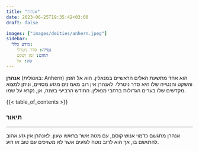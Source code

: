 ```yaml
---
title: "אנהרן"
date: 2023-06-25T19:35:42+03:00
draft: false

images: ["images/deities/anhern.jpeg"]
sidebar:
  מידע כללי:
    נטייה: סדר ניטרלי
    תחום: זמן ושקט
    סוג: אל
---
```


**אנהרן** (באנגלית: Anhern) הוא אחד מתשעת האלים הראשיים במנאלין. הוא אל הזמן והשקט והנטייה שלו היא סדר ניטרלי. לאנהרן אין רוב מאמינים מגזע מסויים, וניתן למצוא מקדשים שלו בערים הגדולות ברחבי מנאלין. החודש הרביעי בשנה, אן, נקרא על שמו. 

{{< table_of_contents >}}

### תיאור
---
אנהרן מתגשם כדמוי אנוש קוסם, עם מטה אשר בראשו שעון. לאנהרן אין גזע אהוב להתגשם בו, אך הוא לרוב נוטה לגזעים אשר לא משויכים עם טוב או רוע. 
